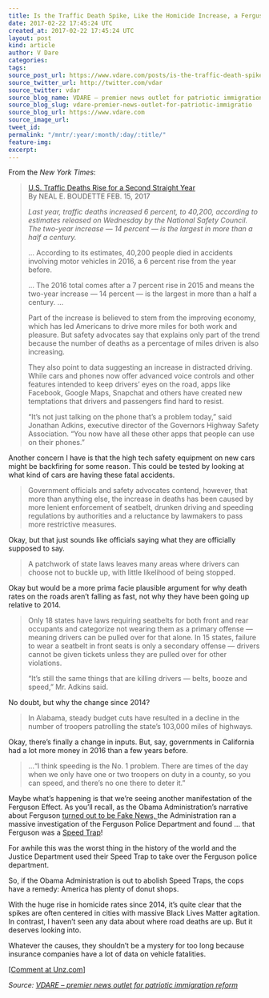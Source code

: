 ```yaml
---
title: Is the Traffic Death Spike, Like the Homicide Increase, a Ferguson Effect?
date: 2017-02-22 17:45:24 UTC
created_at: 2017-02-22 17:45:24 UTC
layout: post
kind: article
author: V Dare
categories: 
tags: 
source_post_url: https://www.vdare.com/posts/is-the-traffic-death-spike-like-the-homicide-increase-a-ferguson-effect
source_twitter_url: http://twitter.com/vdar
source_twitter: vdar
source_blog_name: VDARE – premier news outlet for patriotic immigration reform
source_blog_slug: vdare-premier-news-outlet-for-patriotic-immigratio
source_blog_url: https://www.vdare.com
source_image_url: 
tweet_id: 
permalink: "/mntr/:year/:month/:day/:title/"
feature-img: 
excerpt: 
---
```

<div class="pf-content"><p>From the <em>New York Times</em>:</p>
<blockquote><p><a id="xlink_1_2" class="xlink" title="Anchor Link to This Paragraph" href="http://www.unz.com/isteve/is-the-traffic-death-spike-like-the-homicide-increase-also-a-ferguson-effect/#xlink_1_2" name="xlink_1_2"></a> <a title="https://www.nytimes.com/2017/02/15/business/highway-traffic-safety.html?hpw&amp;rref=automobiles&amp;action=click&amp;pgtype=Homepage&amp;module=well-region&amp;region=bottom-well&amp;WT.nav=bottom-well" href="https://www.nytimes.com/2017/02/15/business/highway-traffic-safety.html?hpw&amp;rref=automobiles&amp;action=click&amp;pgtype=Homepage&amp;module=well-region&amp;region=bottom-well&amp;WT.nav=bottom-well">U.S. Traffic Deaths Rise for a Second Straight Year</a><br>
By NEAL E. BOUDETTE FEB. 15, 2017</p>
<p><a id="xlink_1_3" class="xlink" title="Anchor Link to This Paragraph" href="http://www.unz.com/isteve/is-the-traffic-death-spike-like-the-homicide-increase-also-a-ferguson-effect/#xlink_1_3" name="xlink_1_3"></a><em>Last year, traffic deaths increased 6 percent, to 40,200, according to estimates released on Wednesday by the National Safety Council. The two-year increase — 14 percent — is the largest in more than a half a century. </em></p>
<p><a id="xlink_1_4" class="xlink" title="Anchor Link to This Paragraph" href="http://www.unz.com/isteve/is-the-traffic-death-spike-like-the-homicide-increase-also-a-ferguson-effect/#xlink_1_4" name="xlink_1_4"></a>… According to its estimates, 40,200 people died in accidents involving motor vehicles in 2016, a 6 percent rise from the year before.</p>
<p><a id="xlink_1_5" class="xlink" title="Anchor Link to This Paragraph" href="http://www.unz.com/isteve/is-the-traffic-death-spike-like-the-homicide-increase-also-a-ferguson-effect/#xlink_1_5" name="xlink_1_5"></a>… The 2016 total comes after a 7 percent rise in 2015 and means the two-year increase — 14 percent — is the largest in more than a half a century. …</p>
<p><a id="xlink_1_6" class="xlink" title="Anchor Link to This Paragraph" href="http://www.unz.com/isteve/is-the-traffic-death-spike-like-the-homicide-increase-also-a-ferguson-effect/#xlink_1_6" name="xlink_1_6"></a>Part of the increase is believed to stem from the improving economy, which has led Americans to drive more miles for both work and pleasure. But safety advocates say that explains only part of the trend because the number of deaths as a percentage of miles driven is also increasing.</p>
<p><a id="xlink_1_7" class="xlink" title="Anchor Link to This Paragraph" href="http://www.unz.com/isteve/is-the-traffic-death-spike-like-the-homicide-increase-also-a-ferguson-effect/#xlink_1_7" name="xlink_1_7"></a>They also point to data suggesting an increase in distracted driving. While cars and phones now offer advanced voice controls and other features intended to keep drivers’ eyes on the road, apps like Facebook, Google Maps, Snapchat and others have created new temptations that drivers and passengers find hard to resist.</p>
<p><a id="xlink_1_8" class="xlink" title="Anchor Link to This Paragraph" href="http://www.unz.com/isteve/is-the-traffic-death-spike-like-the-homicide-increase-also-a-ferguson-effect/#xlink_1_8" name="xlink_1_8"></a>“It’s not just talking on the phone that’s a problem today,” said Jonathan Adkins, executive director of the Governors Highway Safety Association. “You now have all these other apps that people can use on their phones.”</p></blockquote>
<p><a id="xlink_1_9" class="xlink" title="Anchor Link to This Paragraph" href="http://www.unz.com/isteve/is-the-traffic-death-spike-like-the-homicide-increase-also-a-ferguson-effect/#xlink_1_9" name="xlink_1_9"></a>Another concern I have is that the high tech safety equipment on new cars might be backfiring for some reason. This could be tested by looking at what kind of cars are having these fatal accidents.</p>
<blockquote><p><a id="xlink_1_10" class="xlink" title="Anchor Link to This Paragraph" href="http://www.unz.com/isteve/is-the-traffic-death-spike-like-the-homicide-increase-also-a-ferguson-effect/#xlink_1_10" name="xlink_1_10"></a> Government officials and safety advocates contend, however, that more than anything else, the increase in deaths has been caused by more lenient enforcement of seatbelt, drunken driving and speeding regulations by authorities and a reluctance by lawmakers to pass more restrictive measures.</p></blockquote>
<p><a id="xlink_1_11" class="xlink" title="Anchor Link to This Paragraph" href="http://www.unz.com/isteve/is-the-traffic-death-spike-like-the-homicide-increase-also-a-ferguson-effect/#xlink_1_11" name="xlink_1_11"></a>Okay, but that just sounds like officials saying what they are officially supposed to say.</p>
<blockquote><p><a id="xlink_1_12" class="xlink" title="Anchor Link to This Paragraph" href="http://www.unz.com/isteve/is-the-traffic-death-spike-like-the-homicide-increase-also-a-ferguson-effect/#xlink_1_12" name="xlink_1_12"></a> A patchwork of state laws leaves many areas where drivers can choose not to buckle up, with little likelihood of being stopped.</p><div id="57966237cc52c74a5e1363c4" class="vdb_player vdb_57966237cc52c74a5e1363c456bcd17ce4b018167fea5539">    </div></blockquote>
<p><a id="xlink_1_13" class="xlink" title="Anchor Link to This Paragraph" href="http://www.unz.com/isteve/is-the-traffic-death-spike-like-the-homicide-increase-also-a-ferguson-effect/#xlink_1_13" name="xlink_1_13"></a>Okay but would be a more prima facie plausible argument for why death rates on the roads aren’t falling as fast, not why they have been going up relative to 2014.</p>
<blockquote><p><a id="xlink_1_14" class="xlink" title="Anchor Link to This Paragraph" href="http://www.unz.com/isteve/is-the-traffic-death-spike-like-the-homicide-increase-also-a-ferguson-effect/#xlink_1_14" name="xlink_1_14"></a> Only 18 states have laws requiring seatbelts for both front and rear occupants and categorize not wearing them as a primary offense — meaning drivers can be pulled over for that alone. In 15 states, failure to wear a seatbelt in front seats is only a secondary offense — drivers cannot be given tickets unless they are pulled over for other violations.</p>
<p><a id="xlink_1_15" class="xlink" title="Anchor Link to This Paragraph" href="http://www.unz.com/isteve/is-the-traffic-death-spike-like-the-homicide-increase-also-a-ferguson-effect/#xlink_1_15" name="xlink_1_15"></a>“It’s still the same things that are killing drivers — belts, booze and speed,” Mr. Adkins said.</p></blockquote>
<p><a id="xlink_1_16" class="xlink" title="Anchor Link to This Paragraph" href="http://www.unz.com/isteve/is-the-traffic-death-spike-like-the-homicide-increase-also-a-ferguson-effect/#xlink_1_16" name="xlink_1_16"></a>No doubt, but why the change since 2014?</p>
<blockquote><p><a id="xlink_1_17" class="xlink" title="Anchor Link to This Paragraph" href="http://www.unz.com/isteve/is-the-traffic-death-spike-like-the-homicide-increase-also-a-ferguson-effect/#xlink_1_17" name="xlink_1_17"></a> In Alabama, steady budget cuts have resulted in a decline in the number of troopers patrolling the state’s 103,000 miles of highways.</p></blockquote>
<p><a id="xlink_1_18" class="xlink" title="Anchor Link to This Paragraph" href="http://www.unz.com/isteve/is-the-traffic-death-spike-like-the-homicide-increase-also-a-ferguson-effect/#xlink_1_18" name="xlink_1_18"></a>Okay, there’s finally a change in inputs. But, say, governments in California had a lot more money in 2016 than a few years before.</p>
<blockquote><p><a id="xlink_1_19" class="xlink" title="Anchor Link to This Paragraph" href="http://www.unz.com/isteve/is-the-traffic-death-spike-like-the-homicide-increase-also-a-ferguson-effect/#xlink_1_19" name="xlink_1_19"></a> …“I think speeding is the No. 1 problem. There are times of the day when we only have one or two troopers on duty in a county, so you can speed, and there’s no one there to deter it.”</p></blockquote>
<p><a id="xlink_1_20" class="xlink" title="Anchor Link to This Paragraph" href="http://www.unz.com/isteve/is-the-traffic-death-spike-like-the-homicide-increase-also-a-ferguson-effect/#xlink_1_20" name="xlink_1_20"></a>Maybe what’s happening is that we’re seeing another manifestation of the Ferguson Effect. As you’ll recall, as the Obama Administration’s narrative about Ferguson <a href="http://www.vdare.com/posts/ferguson-turns-out-to-be-another-trayvon-style-fiasco">turned out to be Fake News, </a>the Administration ran a massive investigation of the Ferguson Police Department and found … that Ferguson was a <a title="http://www.unz.com/isteve/a-cynical-take-on-the-endless-ferguson-hoopla/" href="http://www.vdare.com/posts/a-cynical-take-on-the-endless-ferguson-hoopla-its-about-gentrification">Speed Trap</a>!</p>
<p><a id="xlink_1_21" class="xlink" title="Anchor Link to This Paragraph" href="http://www.unz.com/isteve/is-the-traffic-death-spike-like-the-homicide-increase-also-a-ferguson-effect/#xlink_1_21" name="xlink_1_21"></a>For awhile this was the worst thing in the history of the world and the Justice Department used their Speed Trap to take over the Ferguson police department.</p>
<p><a id="xlink_1_22" class="xlink" title="Anchor Link to This Paragraph" href="http://www.unz.com/isteve/is-the-traffic-death-spike-like-the-homicide-increase-also-a-ferguson-effect/#xlink_1_22" name="xlink_1_22"></a>So, if the Obama Administration is out to abolish Speed Traps, the cops have a remedy: America has plenty of donut shops.</p>
<p><a id="xlink_1_23" class="xlink" title="Anchor Link to This Paragraph" href="http://www.unz.com/isteve/is-the-traffic-death-spike-like-the-homicide-increase-also-a-ferguson-effect/#xlink_1_23" name="xlink_1_23"></a>With the huge rise in homicide rates since 2014, it’s quite clear that the spikes are often centered in cities with massive Black Lives Matter agitation. In contrast, I haven’t seen any data about where road deaths are up. But it deserves looking into.</p>
<p><a id="xlink_1_24" class="xlink" title="Anchor Link to This Paragraph" href="http://www.unz.com/isteve/is-the-traffic-death-spike-like-the-homicide-increase-also-a-ferguson-effect/#xlink_1_24" name="xlink_1_24"></a>Whatever the causes, they shouldn’t be a mystery for too long because insurance companies have a lot of data on vehicle fatalities.</p>
<p>[<a href="http://www.unz.com/isteve/is-the-traffic-death-spike-like-the-homicide-increase-also-a-ferguson-effect/">Comment at Unz.com</a>]</p>
</div><div class="">
    <i>Source: <a href="https://www.vdare.com">VDARE – premier news outlet for patriotic immigration reform</a></i>
</div>
